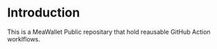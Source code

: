 # Introduction

This is a MeaWallet Public repositary that hold reausable GitHub Action worklflows. 
